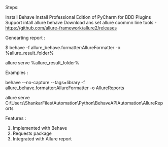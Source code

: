 Steps:

Install Behave 
Install Professional Edition of PyCharm for BDD Plugins Support
intall allure behave 
Download ans set allure coommn line tools -https://github.com/allure-framework/allure2/releases

Genearting report :

$ behave -f allure_behave.formatter:AllureFormatter -o %allure_result_folder% 

allure serve %allure_result_folder%

Examples :

behave --no-capture --tags=library -f allure_behave.formatter:AllureFormatter -o AllureReports

allure serve C:\Users\ShankarFiles\Automation\Python\BehaveAPIAutomation\AllureReports

Features :

1. Implemented with Behave 
2. Requests package 
3. Integrated with Allure report



